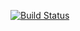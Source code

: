 [![Build Status](https://travis-ci.org/bogdad/crdttasklist.svg?branch=master)](https://travis-ci.org/bogdad/crdttasklist)
